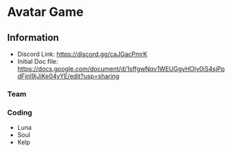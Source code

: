 # Avatar Game

## Information

* Discord Link: https://discord.gg/caJGacPmrK
* Initial Doc file: https://docs.google.com/document/d/1sffgwNqv1WEUGgyHOIy0iS4sjPpdFjnl9jJiKe04vYE/edit?usp=sharing 

### Team 

### Coding

* Luna
* Soul
* Kelp
